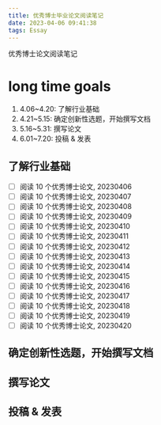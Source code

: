 ```yaml
---
title: 优秀博士毕业论文阅读笔记
date: 2023-04-06 09:41:38
tags: Essay
---
```


优秀博士论文阅读笔记

<!--more-->

# long time goals

1. 4.06~4.20: 了解行业基础
2. 4.21~5.15: 确定创新性选题，开始撰写文档
3. 5.16~5.31: 撰写论文
4. 6.01~7.20: 投稿 & 发表

## 了解行业基础

- [ ] 阅读 10 个优秀博士论文, 20230406
- [ ] 阅读 10 个优秀博士论文, 20230407
- [ ] 阅读 10 个优秀博士论文, 20230408
- [ ] 阅读 10 个优秀博士论文, 20230409
- [ ] 阅读 10 个优秀博士论文, 20230410
- [ ] 阅读 10 个优秀博士论文, 20230411
- [ ] 阅读 10 个优秀博士论文, 20230412
- [ ] 阅读 10 个优秀博士论文, 20230413
- [ ] 阅读 10 个优秀博士论文, 20230414
- [ ] 阅读 10 个优秀博士论文, 20230415
- [ ] 阅读 10 个优秀博士论文, 20230416
- [ ] 阅读 10 个优秀博士论文, 20230417
- [ ] 阅读 10 个优秀博士论文, 20230418
- [ ] 阅读 10 个优秀博士论文, 20230419
- [ ] 阅读 10 个优秀博士论文, 20230420

## 确定创新性选题，开始撰写文档

## 撰写论文

## 投稿 & 发表
